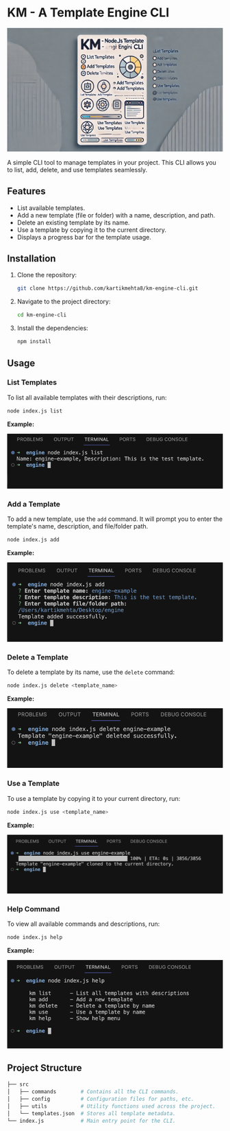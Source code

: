 # KM - A Template Engine CLI

![BANNER](./assets/banner.webp)

A simple CLI tool to manage templates in your project. This CLI allows you to list, add, delete, and use templates seamlessly.

## Features

- List available templates.
- Add a new template (file or folder) with a name, description, and path.
- Delete an existing template by its name.
- Use a template by copying it to the current directory.
- Displays a progress bar for the template usage.

## Installation

1. Clone the repository:
   ```bash
   git clone https://github.com/kartikmehta8/km-engine-cli.git
   ```

2. Navigate to the project directory:
   ```bash
   cd km-engine-cli
   ```

3. Install the dependencies:
   ```bash
   npm install
   ```

## Usage

### List Templates

To list all available templates with their descriptions, run:

```bash
node index.js list
```

**Example:**

<p align="center">
   <img src="/assets/list.png" alt="list" />
</p>

### Add a Template

To add a new template, use the `add` command. It will prompt you to enter the template's name, description, and file/folder path.

```bash
node index.js add
```

**Example:**

<p align="center">
   <img src="/assets/add.png" alt="add" />
</p>

### Delete a Template

To delete a template by its name, use the `delete` command:

```bash
node index.js delete <template_name>
```

**Example:**

<p align="center">
   <img src="/assets/delete.png" alt="delete" />
</p>

### Use a Template

To use a template by copying it to your current directory, run:

```bash
node index.js use <template_name>
```

**Example:**

<p align="center">
   <img src="/assets/use.png" alt="use" />
</p>

### Help Command

To view all available commands and descriptions, run:

```bash
node index.js help
```

**Example:**

<p align="center">
   <img src="/assets/help.png" alt="help" />
</p>

## Project Structure

```bash
├── src
│   ├── commands        # Contains all the CLI commands.
│   ├── config          # Configuration files for paths, etc.
│   ├── utils           # Utility functions used across the project.
│   └── templates.json  # Stores all template metadata.
└── index.js            # Main entry point for the CLI.
```
